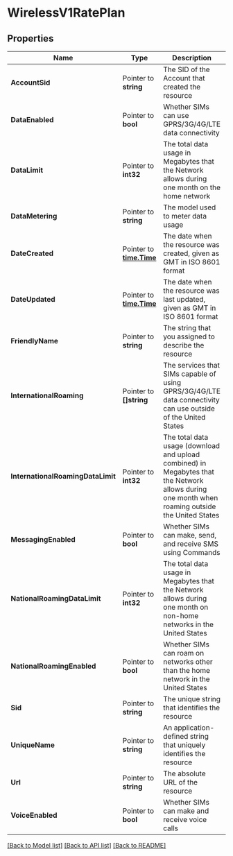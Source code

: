 # WirelessV1RatePlan

## Properties

Name | Type | Description | Notes
------------ | ------------- | ------------- | -------------
**AccountSid** | Pointer to **string** | The SID of the Account that created the resource |
**DataEnabled** | Pointer to **bool** | Whether SIMs can use GPRS/3G/4G/LTE data connectivity |
**DataLimit** | Pointer to **int32** | The total data usage in Megabytes that the Network allows during one month on the home network |
**DataMetering** | Pointer to **string** | The model used to meter data usage |
**DateCreated** | Pointer to [**time.Time**](time.Time.md) | The date when the resource was created, given as GMT in ISO 8601 format |
**DateUpdated** | Pointer to [**time.Time**](time.Time.md) | The date when the resource was last updated, given as GMT in ISO 8601 format |
**FriendlyName** | Pointer to **string** | The string that you assigned to describe the resource |
**InternationalRoaming** | Pointer to **[]string** | The services that SIMs capable of using GPRS/3G/4G/LTE data connectivity can use outside of the United States |
**InternationalRoamingDataLimit** | Pointer to **int32** | The total data usage (download and upload combined) in Megabytes that the Network allows during one month when roaming outside the United States |
**MessagingEnabled** | Pointer to **bool** | Whether SIMs can make, send, and receive SMS using Commands |
**NationalRoamingDataLimit** | Pointer to **int32** | The total data usage in Megabytes that the Network allows during one month on non-home networks in the United States |
**NationalRoamingEnabled** | Pointer to **bool** | Whether SIMs can roam on networks other than the home network in the United States |
**Sid** | Pointer to **string** | The unique string that identifies the resource |
**UniqueName** | Pointer to **string** | An application-defined string that uniquely identifies the resource |
**Url** | Pointer to **string** | The absolute URL of the resource |
**VoiceEnabled** | Pointer to **bool** | Whether SIMs can make and receive voice calls |

[[Back to Model list]](../README.md#documentation-for-models) [[Back to API list]](../README.md#documentation-for-api-endpoints) [[Back to README]](../README.md)


